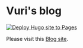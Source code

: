 # Vuri's blog

[![Deploy Hugo site to Pages](https://github.com/upeoe/upeoe.github.io/actions/workflows/hugo.yaml/badge.svg?branch=main)](https://github.com/upeoe/upeoe.github.io/actions/workflows/hugo.yaml)

Please visit this [Blog site](https://vurihuang.github.io/posts).
